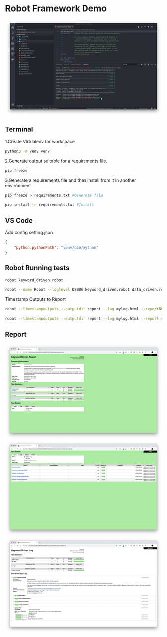 
# Robot Framework Demo

![alt text](pic/screenshot0.png "Screen Shot - VS CODE")

## Terminal

1.Create Virtualenv for workspace

```bash
python3 -m venv venv
```

2.Generate output suitable for a requirements file.

```bash
pip freeze
```

3.Generate a requirements file and then install from it in another environment.

```bash
pip freeze > requirements.txt #Generate file
```

```bash
pip install -r requirements.txt #Install
```

## VS Code

Add config setting.json

```json
{
    "python.pythonPath": "venv/bin/python"
}
```

## Robot Running tests

```bash
robot keyword_driven.robot
```

```bash
robot --name Robot --loglevel DEBUG keyword_driven.robot data_driven.robot gherkin.robot
```

Timestamp Outputs to Report

```bash
robot --timestampoutputs --outputdir report --log mylog.html --reportNONE keyword_driven.robot
```

```bash
robot --timestampoutputs --outputdir report --log mylog.html --report report keyword_driven.robot
```

## Report

![alt text](pic/screenshot1.png "Screen Shot - Page 1")
![alt text](pic/screenshot2.png "Screen Shot - Page 2")
![alt text](pic/screenshot3.png "Screen Shot - Page 3")